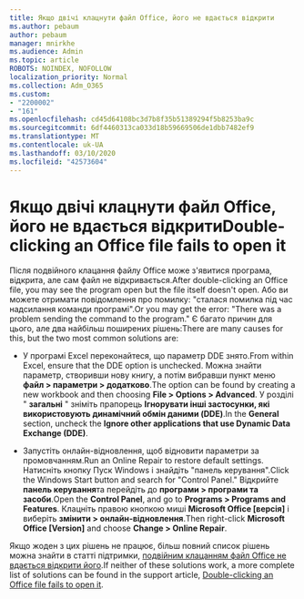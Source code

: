 ```yaml
---
title: Якщо двічі клацнути файл Office, його не вдається відкрити
ms.author: pebaum
author: pebaum
manager: mnirkhe
ms.audience: Admin
ms.topic: article
ROBOTS: NOINDEX, NOFOLLOW
localization_priority: Normal
ms.collection: Adm_O365
ms.custom:
- "2200002"
- "161"
ms.openlocfilehash: cd45d64108bc3d7b8f35b51389294f5b8253ba9c
ms.sourcegitcommit: 6df4460313ca033d18b59669506de1dbb7482ef9
ms.translationtype: MT
ms.contentlocale: uk-UA
ms.lasthandoff: 03/10/2020
ms.locfileid: "42573604"
---
```

# <a name="double-clicking-an-office-file-fails-to-open-it"></a><span data-ttu-id="b86a5-102">Якщо двічі клацнути файл Office, його не вдається відкрити</span><span class="sxs-lookup"><span data-stu-id="b86a5-102">Double-clicking an Office file fails to open it</span></span>

<span data-ttu-id="b86a5-103">Після подвійного клацання файлу Office може з'явитися програма, відкрита, але сам файл не відкривається.</span><span class="sxs-lookup"><span data-stu-id="b86a5-103">After double-clicking an Office file, you may see the program open but the file itself doesn't open.</span></span> <span data-ttu-id="b86a5-104">Або ви можете отримати повідомлення про помилку: "сталася помилка під час надсилання команди програмі".</span><span class="sxs-lookup"><span data-stu-id="b86a5-104">Or you may get the error: "There was a problem sending the command to the program."</span></span> <span data-ttu-id="b86a5-105">Є багато причин для цього, але два найбільш поширених рішень:</span><span class="sxs-lookup"><span data-stu-id="b86a5-105">There are many causes for this, but the two most common solutions are:</span></span>

- <span data-ttu-id="b86a5-106">У програмі Excel переконайтеся, що параметр DDE знято.</span><span class="sxs-lookup"><span data-stu-id="b86a5-106">From within Excel, ensure that the DDE option is unchecked.</span></span> <span data-ttu-id="b86a5-107">Можна знайти параметр, створивши нову книгу, а потім вибравши пункт меню **файл > параметри > додатково**.</span><span class="sxs-lookup"><span data-stu-id="b86a5-107">The option can be found by creating a new workbook and then choosing **File > Options > Advanced**.</span></span> <span data-ttu-id="b86a5-108">У розділі " **загальні** " зніміть прапорець **Ігнорувати інші застосунки, які використовують динамічний обмін даними (DDE)**.</span><span class="sxs-lookup"><span data-stu-id="b86a5-108">In the **General** section, uncheck the **Ignore other applications that use Dynamic Data Exchange (DDE)**.</span></span>

- <span data-ttu-id="b86a5-109">Запустіть онлайн-відновлення, щоб відновити параметри за промовчанням.</span><span class="sxs-lookup"><span data-stu-id="b86a5-109">Run an Online Repair to restore default settings.</span></span> <span data-ttu-id="b86a5-110">Натисніть кнопку Пуск Windows і знайдіть "панель керування".</span><span class="sxs-lookup"><span data-stu-id="b86a5-110">Click the Windows Start button and search for "Control Panel."</span></span> <span data-ttu-id="b86a5-111">Відкрийте **панель керування**та перейдіть до **програми > програми та засоби**.</span><span class="sxs-lookup"><span data-stu-id="b86a5-111">Open the **Control Panel**, and go to **Programs > Programs and Features**.</span></span> <span data-ttu-id="b86a5-112">Клацніть правою кнопкою миші **Microsoft Office [версія]** і виберіть **змінити > онлайн-відновлення**.</span><span class="sxs-lookup"><span data-stu-id="b86a5-112">Then right-click **Microsoft Office [Version]** and choose **Change > Online Repair**.</span></span>

<span data-ttu-id="b86a5-113">Якщо жоден з цих рішень не працює, більш повний список рішень можна знайти в статті підтримки, [подвійним клацанням файл Office не вдається відкрити його](https://support.office.com/article/Double-clicking-an-Office-file-fails-to-open-it-1e9c0ad9-34c8-4440-a42e-d30186b29ed6).</span><span class="sxs-lookup"><span data-stu-id="b86a5-113">If neither of these solutions work, a more complete list of solutions can be found in the support article, [Double-clicking an Office file fails to open it](https://support.office.com/article/Double-clicking-an-Office-file-fails-to-open-it-1e9c0ad9-34c8-4440-a42e-d30186b29ed6).</span></span>
